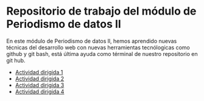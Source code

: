 # Repositorio de trabajo del módulo de Periodismo de datos II

En este módulo de Periodismo de datos ll, hemos aprendido nuevas técnicas del desarrollo web
con nuevas herramientas tecnólogicas como github y git bash, está última
ayuda como términal de nuestro repositorio en git hub.

 
- [Actividad dirigida 1](ad1.md)
- [Actividad dirigida 2](ad2.md) 
- [Actividad dirigida 3](ad3.ipynb)
- [Actividad dirigida 4](ad4.md)


